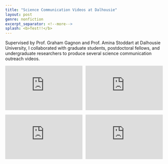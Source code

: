 ```yaml
---
title: "Science Communication Videos at Dalhousie"
layout: post
genre: nonfiction
excerpt_separator: <!--more-->
splash: <b>Test!!</b>
---
```


Supervised by Prof. Graham Gagnon and Prof. Amina Stoddart at Dalhousie University, I collaborated with graduate students, postdoctoral fellows, and undergraduate researchers to produce several science communication outreach videos.

<div width = "80%">
<div style="margin-top:1em;margin-bottom:1em">
  <div style="position:relative;padding-top:28.125%;">
    <iframe src="https://www.youtube.com/embed/ZA3DVoAm0fw" frameborder="0" allowfullscreen
      style="position:absolute;top:0;left:0;width:49%;height:100%;"></iframe>
      <iframe src="https://www.youtube.com/embed/2dGCOde55_k" frameborder="0" allowfullscreen
        style="position:absolute;top:0;right:0;width:49%;height:100%;"></iframe>
  </div>
</div>

<div style="margin-top:1em;margin-bottom:1em">
  <div style="position:relative;padding-top:28.125%;">
    <iframe src="https://www.youtube.com/embed/Mez-RkSIiBY" frameborder="0" allowfullscreen
      style="position:absolute;top:0;left:0;width:49%;height:100%;"></iframe>
      <iframe src="https://www.youtube.com/embed/RrfgCZ604A0" frameborder="0" allowfullscreen
        style="position:absolute;top:0;right:0;width:49%;height:100%;"></iframe>
  </div>
</div>
</div>
